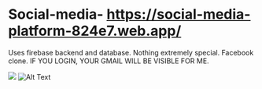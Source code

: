 # Social-media- https://social-media-platform-824e7.web.app/




Uses firebase backend and database. Nothing extremely special. Facebook clone. IF YOU LOGIN, YOUR GMAIL WILL BE VISIBLE FOR ME.

![](https://gyazo.com/a29261ca1b904bac8893713c2ba392ca)
![Alt Text](https://gyazo.com/a29261ca1b904bac8893713c2ba392ca)
